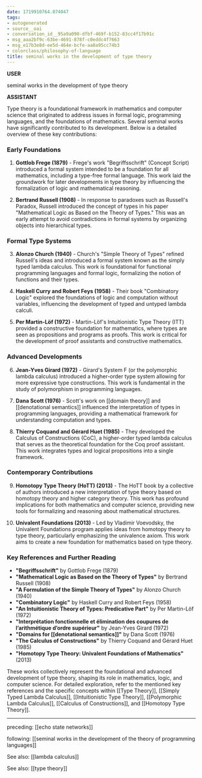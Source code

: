 ```yaml
---
date: 1719910764.074047
tags:
- autogenerated
- source__oai
- conversation_id__95a9a090-dfbf-469f-b152-83cc4f17b91c
- msg_aaa2bf9c-63be-4691-878f-c0eddc4f7663
- msg_e17b3e8d-ee5d-464e-bcfe-aa8a95cc74b3
- colorclass/philosophy-of-language
title: seminal works in the development of type theory
---
```


**USER**

seminal works in the development of type theory


**ASSISTANT**

Type theory is a foundational framework in mathematics and computer science that originated to address issues in formal logic, programming languages, and the foundations of mathematics. Several seminal works have significantly contributed to its development. Below is a detailed overview of these key contributions:

### Early Foundations

1. **Gottlob Frege (1879)** - Frege's work "Begriffsschrift" (Concept Script) introduced a formal system intended to be a foundation for all mathematics, including a type-free formal language. This work laid the groundwork for later developments in type theory by influencing the formalization of logic and mathematical reasoning.

2. **Bertrand Russell (1908)** - In response to paradoxes such as Russell's Paradox, Russell introduced the concept of types in his paper "Mathematical Logic as Based on the Theory of Types." This was an early attempt to avoid contradictions in formal systems by organizing objects into hierarchical types.

### Formal Type Systems

3. **Alonzo Church (1940)** - Church's "Simple Theory of Types" refined Russell's ideas and introduced a formal system known as the simply typed lambda calculus. This work is foundational for functional programming languages and formal logic, formalizing the notion of functions and their types.

4. **Haskell Curry and Robert Feys (1958)** - Their book "Combinatory Logic" explored the foundations of logic and computation without variables, influencing the development of typed and untyped lambda calculi.

5. **Per Martin-Löf (1972)** - Martin-Löf's Intuitionistic Type Theory (ITT) provided a constructive foundation for mathematics, where types are seen as propositions and programs as proofs. This work is critical for the development of proof assistants and constructive mathematics.

### Advanced Developments

6. **Jean-Yves Girard (1972)** - Girard's System F (or the polymorphic lambda calculus) introduced a higher-order type system allowing for more expressive type constructions. This work is fundamental in the study of polymorphism in programming languages.

7. **Dana Scott (1976)** - Scott's work on [[domain theory]] and [[denotational semantics]] influenced the interpretation of types in programming languages, providing a mathematical framework for understanding computation and types.

8. **Thierry Coquand and Gérard Huet (1985)** - They developed the Calculus of Constructions (CoC), a higher-order typed lambda calculus that serves as the theoretical foundation for the Coq proof assistant. This work integrates types and logical propositions into a single framework.

### Contemporary Contributions

9. **Homotopy Type Theory (HoTT) (2013)** - The HoTT book by a collective of authors introduced a new interpretation of type theory based on homotopy theory and higher category theory. This work has profound implications for both mathematics and computer science, providing new tools for formalizing and reasoning about mathematical structures.

10. **Univalent Foundations (2013)** - Led by Vladimir Voevodsky, the Univalent Foundations program applies ideas from homotopy theory to type theory, particularly emphasizing the univalence axiom. This work aims to create a new foundation for mathematics based on type theory.

### Key References and Further Reading

- **"Begriffsschrift"** by Gottlob Frege (1879)
- **"Mathematical Logic as Based on the Theory of Types"** by Bertrand Russell (1908)
- **"A Formulation of the Simple Theory of Types"** by Alonzo Church (1940)
- **"Combinatory Logic"** by Haskell Curry and Robert Feys (1958)
- **"An Intuitionistic Theory of Types: Predicative Part"** by Per Martin-Löf (1972)
- **"Interprétation fonctionnelle et élimination des coupures de l’arithmétique d’ordre supérieur"** by Jean-Yves Girard (1972)
- **"Domains for [[denotational semantics]]"** by Dana Scott (1976)
- **"The Calculus of Constructions"** by Thierry Coquand and Gérard Huet (1985)
- **"Homotopy Type Theory: Univalent Foundations of Mathematics"** (2013)

These works collectively represent the foundational and advanced development of type theory, shaping its role in mathematics, logic, and computer science. For detailed exploration, refer to the mentioned key references and the specific concepts within [[Type Theory]], [[Simply Typed Lambda Calculus]], [[Intuitionistic Type Theory]], [[Polymorphic Lambda Calculus]], [[Calculus of Constructions]], and [[Homotopy Type Theory]].


---

preceding: [[echo state networks]]  


following: [[seminal works in the development of the theory of programming languages]]

See also: [[lambda calculus]]


See also: [[type theory]]
